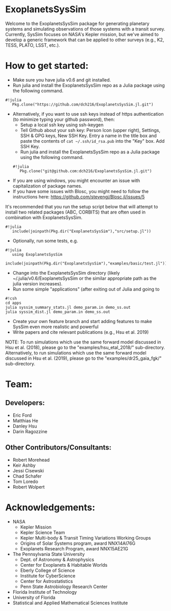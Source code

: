 # ExoplanetsSysSim
Welcome to the ExoplanetsSysSim package for generating planetary systems and simulating observations of those systems with a transit survey.  Currently, SysSim focuses on NASA's Kepler mission, but we've aimed to develop a generic framework that can be applied to other surveys (e.g., K2, TESS, PLATO, LSST, etc.).

# How to get started:
* Make sure you have julia v0.6 and git installed.
* Run julia and install the ExoplanetsSysSim repo as a Julia package using the following command.
```
#!julia
   Pkg.clone("https://github.com/dch216/ExoplanetsSysSim.jl.git")
```
* Alternatively, if you want to use ssh keys instead of https authentication (to minimize typing your github password), then:
  * Setup a local ssh key using ssh-keygen
  * Tell Github about your ssh key:  Person Icon (upper right), Settings, SSH & GPG keys, New SSH Key.  Entry a name in the title box and paste the contents of `cat ~/.ssh/id_rsa.pub` into the "Key" box. Add SSH Key.  
  * Run julia and install the ExoplanetsSysSim repo as a Julia package using the following command.
  ```
  #!julia
     Pkg.clone("git@github.com:dch216/ExoplanetsSysSim.jl.git")
  ```
* If you are using windows, you might encounter an issue with capitalization of package names.
* If you have some issues with Blosc, you might need to follow the instructions here: https://github.com/stevengj/Blosc.jl/issues/5

It's recommended that you run the setup script below that will attempt to install two related packages (ABC, CORBITS) that are often used in combination with ExoplanetsSysSim.
```
#!julia
   include(joinpath(Pkg.dir("ExoplanetsSysSim"),"src/setup.jl"))  
```
* Optionally, run some tests, e.g. 
```
#!julia
   using ExoplanetsSysSim
   include(joinpath(Pkg.dir("ExoplanetsSysSim"),"examples/basic/test.jl"))   
```
* Change into the ExoplanetsSysSim directory (likely ~/.julia/v0.6/ExoplanetsSysSim or the similar appropriate path as the julia version increases).
* Run some simple "applications" (after exiting out of Julia and going to 
```
#!csh
cd apps
julia syssim_summary_stats.jl demo_param.in demo_ss.out
julia syssim_dist.jl demo_param.in demo_ss.out
```
* Create your own feature branch and start adding features to make SysSim even more realistic and powerful
* Write papers and cite relevant publications (e.g., Hsu et al. 2019)

NOTE: To run simulations which use the same forward model discussed in Hsu et al. (2018), please go to the "examples/hsu_etal_2018/" sub-directory.  
Alternatively, to run simulations which use the same forward model discussed in Hsu et al. (2019), please go to the "examples/dr25_gaia_fgk/" sub-directory.

# Team:
## Developers:
  * Eric Ford
  * Matthias He
  * Danley Hsu
  * Darin Ragozzine
## Other Contributors/Consultants:
  * Robert Morehead
  * Keir Ashby
  * Jessi Cisewski
  * Chad Schafer
  * Tom Loredo
  * Robert Wolpert

# Acknowledgements:
* NASA
  * Kepler Mission
  * Kepler Science Team
  * Kepler Multi-body & Transit Timing Variations Working Groups
  * Origins of Solar Systems program, award NNX14AI76G
  * Exoplanets Research Program, award NNX15AE21G
* The Pennsylvania State University
  * Dept. of Astronomy & Astrophysics
  * Center for Exoplanets & Habitable Worlds
  * Eberly College of Science
  * Institute for CyberScience
  * Center for Astrostatistics
  * Penn State Astrobiology Research Center
* Florida Institute of Technology
* University of Florida
* Statistical and Applied Mathematical Sciences Institute
